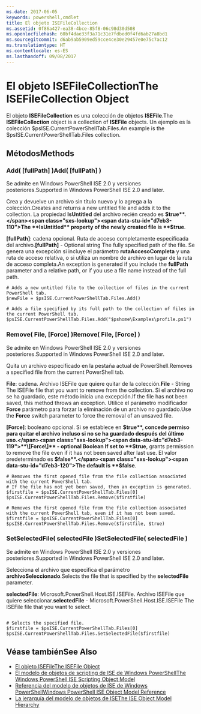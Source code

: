 ```yaml
---
ms.date: 2017-06-05
keywords: powershell,cmdlet
title: El objeto ISEFileCollection
ms.assetid: 0f86a427-ea38-4bce-85f8-06c98d30d508
ms.openlocfilehash: 60bf4dae33f3a71c31e7fdbed0f4fd6ab27a8bd1
ms.sourcegitcommit: d6ab9ab5909ed59cce4ce30e29457e0e75c7ac12
ms.translationtype: HT
ms.contentlocale: es-ES
ms.lasthandoff: 09/08/2017
---
```

# <a name="the-isefilecollection-object"></a><span data-ttu-id="d7eb3-103">El objeto ISEFileCollection</span><span class="sxs-lookup"><span data-stu-id="d7eb3-103">The ISEFileCollection Object</span></span>
  <span data-ttu-id="d7eb3-104">El objeto **ISEFileCollection** es una colección de objetos **ISEFile**.</span><span class="sxs-lookup"><span data-stu-id="d7eb3-104">The **ISEFileCollection** object is a collection of **ISEFile** objects.</span></span> <span data-ttu-id="d7eb3-105">Un ejemplo es la colección $psISE.CurrentPowerShellTab.Files.</span><span class="sxs-lookup"><span data-stu-id="d7eb3-105">An example is the $psISE.CurrentPowerShellTab.Files collection.</span></span>

## <a name="methods"></a><span data-ttu-id="d7eb3-106">Métodos</span><span class="sxs-lookup"><span data-stu-id="d7eb3-106">Methods</span></span>

### <a name="add-fullpath-"></a><span data-ttu-id="d7eb3-107">Add\( \[fullPath\] \)</span><span class="sxs-lookup"><span data-stu-id="d7eb3-107">Add\( \[fullPath\] \)</span></span>
  <span data-ttu-id="d7eb3-108">Se admite en Windows PowerShell ISE 2.0 y versiones posteriores.</span><span class="sxs-lookup"><span data-stu-id="d7eb3-108">Supported in Windows PowerShell ISE 2.0 and later.</span></span> 

 <span data-ttu-id="d7eb3-109">Crea y devuelve un archivo sin título nuevo y lo agrega a la colección.</span><span class="sxs-lookup"><span data-stu-id="d7eb3-109">Creates and returns a new untitled file and adds it to the collection.</span></span> <span data-ttu-id="d7eb3-110">La propiedad **IsUntitled** del archivo recién creado es **$true**.</span><span class="sxs-lookup"><span data-stu-id="d7eb3-110">The **IsUntitled** property of the newly created file is **$true**.</span></span>

 <span data-ttu-id="d7eb3-111">**\[fullPath\]**: cadena opcional. Ruta de acceso completamente especificada del archivo.</span><span class="sxs-lookup"><span data-stu-id="d7eb3-111">**\[fullPath\]** - Optional string The fully specified path of the file.</span></span> <span data-ttu-id="d7eb3-112">Se genera una excepción si incluye el parámetro **rutaAccesoCompleta** y una ruta de acceso relativa, o si utiliza un nombre de archivo en lugar de la ruta de acceso completa.</span><span class="sxs-lookup"><span data-stu-id="d7eb3-112">An exception is generated if you include the **fullPath** parameter and a relative path, or if you use a file name instead of the full path.</span></span>

```
# Adds a new untitled file to the collection of files in the current PowerShell tab.
$newFile = $psISE.CurrentPowerShellTab.Files.Add()

# Adds a file specified by its full path to the collection of files in the current PowerShell tab.
$psISE.CurrentPowerShellTab.Files.Add("$pshome\Examples\profile.ps1")

```

### <a name="remove-file-force-"></a><span data-ttu-id="d7eb3-113">Remove\( File, \[Force\] \)</span><span class="sxs-lookup"><span data-stu-id="d7eb3-113">Remove\( File, \[Force\] \)</span></span>
  <span data-ttu-id="d7eb3-114">Se admite en Windows PowerShell ISE 2.0 y versiones posteriores.</span><span class="sxs-lookup"><span data-stu-id="d7eb3-114">Supported in Windows PowerShell ISE 2.0 and later.</span></span> 

 <span data-ttu-id="d7eb3-115">Quita un archivo especificado en la pestaña actual de PowerShell.</span><span class="sxs-lookup"><span data-stu-id="d7eb3-115">Removes a specified file from the current PowerShell tab.</span></span>

 <span data-ttu-id="d7eb3-116">**File**: cadena. Archivo ISEFile que quiere quitar de la colección.</span><span class="sxs-lookup"><span data-stu-id="d7eb3-116">**File** - String The ISEFile file that you want to remove from the collection.</span></span> <span data-ttu-id="d7eb3-117">Si el archivo no se ha guardado, este método inicia una excepción.</span><span class="sxs-lookup"><span data-stu-id="d7eb3-117">If the file has not been saved, this method throws an exception.</span></span> <span data-ttu-id="d7eb3-118">Utilice el parámetro modificador **Force** parámetro para forzar la eliminación de un archivo no guardado.</span><span class="sxs-lookup"><span data-stu-id="d7eb3-118">Use the **Force** switch parameter to force the removal of an unsaved file.</span></span>

 <span data-ttu-id="d7eb3-119">**\[Force\]**: booleano opcional. Si se establece en **$true**, concede permiso para quitar el archivo incluso si no se ha guardado después del último uso.</span><span class="sxs-lookup"><span data-stu-id="d7eb3-119">**\[Force\]** - optional Boolean If set to **$true**, grants permission to remove the file even if it has not been saved after last use.</span></span> <span data-ttu-id="d7eb3-120">El valor predeterminado es **$false**.</span><span class="sxs-lookup"><span data-stu-id="d7eb3-120">The default is **$false**.</span></span>

```
# Removes the first opened file from the file collection associated with the current PowerShell tab.
# If the file has not yet been saved, then an exception is generated.
$firstfile = $psISE.CurrentPowerShellTab.Files[0]
$psISE.CurrentPowerShellTab.Files.Remove($firstfile)

# Removes the first opened file from the file collection associated with the current PowerShell tab, even if it has not been saved.
$firstfile = $psISE.CurrentPowerShellTab.Files[0]
$psISE.CurrentPowerShellTab.Files.Remove($firstfile, $true)
```

### <a name="setselectedfile-selectedfile-"></a><span data-ttu-id="d7eb3-121">SetSelectedFile\( selectedFile \)</span><span class="sxs-lookup"><span data-stu-id="d7eb3-121">SetSelectedFile\( selectedFile \)</span></span>
  <span data-ttu-id="d7eb3-122">Se admite en Windows PowerShell ISE 2.0 y versiones posteriores.</span><span class="sxs-lookup"><span data-stu-id="d7eb3-122">Supported in Windows PowerShell ISE 2.0 and later.</span></span> 

 <span data-ttu-id="d7eb3-123">Selecciona el archivo que especifica el parámetro **archivoSeleccionado**.</span><span class="sxs-lookup"><span data-stu-id="d7eb3-123">Selects the file that is specified by the **selectedFile** parameter.</span></span>

 <span data-ttu-id="d7eb3-124">**selectedFile**: Microsoft.PowerShell.Host.ISE.ISEFile. Archivo ISEFile que quiere seleccionar.</span><span class="sxs-lookup"><span data-stu-id="d7eb3-124">**selectedFile** - Microsoft.PowerShell.Host.ISE.ISEFile The ISEFile file that you want to select.</span></span>

```

# Selects the specified file.
$firstfile = $psISE.CurrentPowerShellTab.Files[0]
$psISE.CurrentPowerShellTab.Files.SetSelectedFile($firstfile)

```

## <a name="see-also"></a><span data-ttu-id="d7eb3-125">Véase también</span><span class="sxs-lookup"><span data-stu-id="d7eb3-125">See Also</span></span>
- [<span data-ttu-id="d7eb3-126">El objeto ISEFile</span><span class="sxs-lookup"><span data-stu-id="d7eb3-126">The ISEFile Object</span></span>](The-ISEFile-Object.md) 
- [<span data-ttu-id="d7eb3-127">El modelo de objetos de scripting de ISE de Windows PowerShell</span><span class="sxs-lookup"><span data-stu-id="d7eb3-127">The Windows PowerShell ISE Scripting Object Model</span></span>](The-Windows-PowerShell-ISE-Scripting-Object-Model.md) 
- [<span data-ttu-id="d7eb3-128">Referencia del modelo de objetos de ISE de Windows PowerShell</span><span class="sxs-lookup"><span data-stu-id="d7eb3-128">Windows PowerShell ISE Object Model Reference</span></span>](Windows-PowerShell-ISE-Object-Model-Reference.md) 
- [<span data-ttu-id="d7eb3-129">La jerarquía del modelo de objetos de ISE</span><span class="sxs-lookup"><span data-stu-id="d7eb3-129">The ISE Object Model Hierarchy</span></span>](The-ISE-Object-Model-Hierarchy.md)
